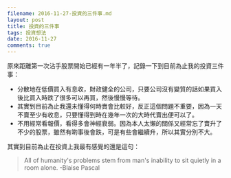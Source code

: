 ```yaml
---
filename: 2016-11-27-投資的三件事.md
layout: post
title: 投資的三件事
tags: 投資想法
date: 2016-11-27
comments: true
---
```


原來距離第一次沾手股票開始已經有一年半了，記錄一下到目前為止我的投資三件事：

* 分散地在低價買入有息收，財政健全的公司，只要公司沒有變質的話如果買入後比買入時跌了很多可以再買，然後慢慢等待。
* 其實到目前為止我還未懂得何時賣會比較好，反正這個問題不重要，因為一天不賣至少有收息，只要懂得到時在幾年一次的大時代賣出便可以了。
* 不用經常看報價，看得多會神經衰弱。因為本人太懶的關係又經常忘了賣升了不少的股票，雖然有啲事後會跌，可是有些會繼續升，所以其實分別不大。

其實到目前為止在投資上我最有感覺的還是這句：

> All of humanity's problems stem from man's inability to sit quietly in a room alone. -Blaise Pascal